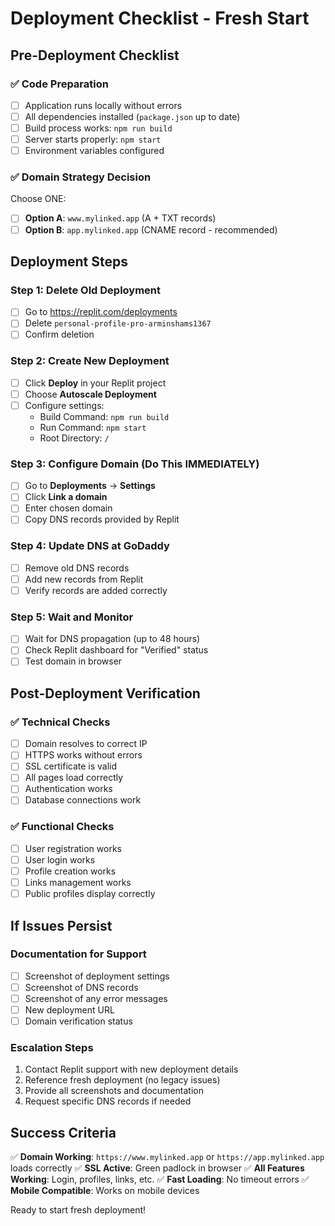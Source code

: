 # Deployment Checklist - Fresh Start

## Pre-Deployment Checklist

### ✅ Code Preparation
- [ ] Application runs locally without errors
- [ ] All dependencies installed (`package.json` up to date)
- [ ] Build process works: `npm run build`
- [ ] Server starts properly: `npm start`
- [ ] Environment variables configured

### ✅ Domain Strategy Decision
Choose ONE:
- [ ] **Option A**: `www.mylinked.app` (A + TXT records)
- [ ] **Option B**: `app.mylinked.app` (CNAME record - recommended)

## Deployment Steps

### Step 1: Delete Old Deployment
- [ ] Go to https://replit.com/deployments
- [ ] Delete `personal-profile-pro-arminshams1367`
- [ ] Confirm deletion

### Step 2: Create New Deployment
- [ ] Click **Deploy** in your Replit project
- [ ] Choose **Autoscale Deployment**
- [ ] Configure settings:
  - Build Command: `npm run build`
  - Run Command: `npm start`
  - Root Directory: `/`

### Step 3: Configure Domain (Do This IMMEDIATELY)
- [ ] Go to **Deployments** → **Settings**
- [ ] Click **Link a domain**
- [ ] Enter chosen domain
- [ ] Copy DNS records provided by Replit

### Step 4: Update DNS at GoDaddy
- [ ] Remove old DNS records
- [ ] Add new records from Replit
- [ ] Verify records are added correctly

### Step 5: Wait and Monitor
- [ ] Wait for DNS propagation (up to 48 hours)
- [ ] Check Replit dashboard for "Verified" status
- [ ] Test domain in browser

## Post-Deployment Verification

### ✅ Technical Checks
- [ ] Domain resolves to correct IP
- [ ] HTTPS works without errors
- [ ] SSL certificate is valid
- [ ] All pages load correctly
- [ ] Authentication works
- [ ] Database connections work

### ✅ Functional Checks
- [ ] User registration works
- [ ] User login works
- [ ] Profile creation works
- [ ] Links management works
- [ ] Public profiles display correctly

## If Issues Persist

### Documentation for Support
- [ ] Screenshot of deployment settings
- [ ] Screenshot of DNS records
- [ ] Screenshot of any error messages
- [ ] New deployment URL
- [ ] Domain verification status

### Escalation Steps
1. Contact Replit support with new deployment details
2. Reference fresh deployment (no legacy issues)
3. Provide all screenshots and documentation
4. Request specific DNS records if needed

## Success Criteria

✅ **Domain Working**: `https://www.mylinked.app` or `https://app.mylinked.app` loads correctly
✅ **SSL Active**: Green padlock in browser
✅ **All Features Working**: Login, profiles, links, etc.
✅ **Fast Loading**: No timeout errors
✅ **Mobile Compatible**: Works on mobile devices

Ready to start fresh deployment!